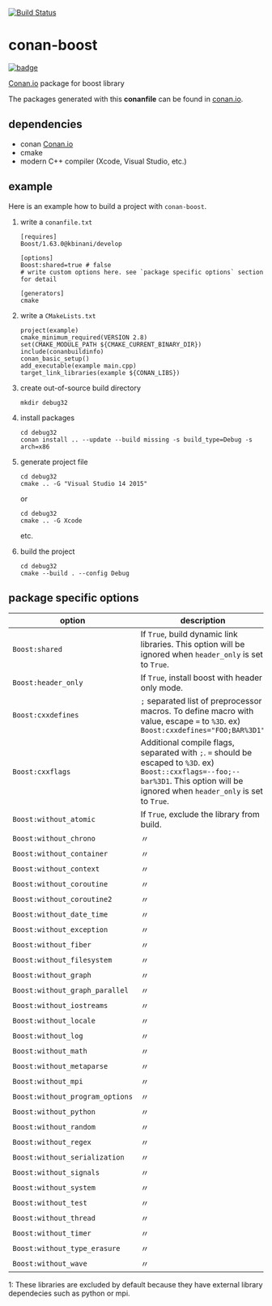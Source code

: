 [![Build Status](https://travis-ci.org/kbinani/conan-boost.svg?branch=testing/1.63.0)](https://travis-ci.org/kbinani/conan-boost)

# conan-boost

[![badge](https://img.shields.io/badge/conan.io-Boost%2F1.63.0-green.svg?logo=data:image/png;base64%2CiVBORw0KGgoAAAANSUhEUgAAAA4AAAAOCAMAAAAolt3jAAAA1VBMVEUAAABhlctjlstkl8tlmMtlmMxlmcxmmcxnmsxpnMxpnM1qnc1sn85voM91oM11oc1xotB2oc56pNF6pNJ2ptJ8ptJ8ptN9ptN8p9N5qNJ9p9N9p9R8qtOBqdSAqtOAqtR%2BrNSCrNJ/rdWDrNWCsNWCsNaJs9eLs9iRvNuVvdyVv9yXwd2Zwt6axN6dxt%2Bfx%2BChyeGiyuGjyuCjyuGly%2BGlzOKmzOGozuKoz%2BKqz%2BOq0OOv1OWw1OWw1eWx1eWy1uay1%2Baz1%2Baz1%2Bez2Oe02Oe12ee22ujUGwH3AAAAAXRSTlMAQObYZgAAAAFiS0dEAIgFHUgAAAAJcEhZcwAACxMAAAsTAQCanBgAAAAHdElNRQfgBQkREyOxFIh/AAAAiklEQVQI12NgAAMbOwY4sLZ2NtQ1coVKWNvoc/Eq8XDr2wB5Ig62ekza9vaOqpK2TpoMzOxaFtwqZua2Bm4makIM7OzMAjoaCqYuxooSUqJALjs7o4yVpbowvzSUy87KqSwmxQfnsrPISyFzWeWAXCkpMaBVIC4bmCsOdgiUKwh3JojLgAQ4ZCE0AMm2D29tZwe6AAAAAElFTkSuQmCC)](http://www.conan.io/source/Boost/1.63.0/kbinani/develop)

[Conan.io](https://conan.io) package for boost library

The packages generated with this **conanfile** can be found in [conan.io](https://conan.io/source/Boost/1.63.0/kbinani/develop).

## dependencies

* conan [Conan.io](https://conan.io)
* cmake
* modern C++ compiler (Xcode, Visual Studio, etc.)

## example

Here is an example how to build a project with `conan-boost`.

1. write a `conanfile.txt`
    
    ```
    [requires]
    Boost/1.63.0@kbinani/develop

    [options]
    Boost:shared=true # false
    # write custom options here. see `package specific options` section for detail

    [generators]
    cmake
    ```

1. write a `CMakeLists.txt`

    ```
    project(example)
    cmake_minimum_required(VERSION 2.8)
    set(CMAKE_MODULE_PATH ${CMAKE_CURRENT_BINARY_DIR})
    include(conanbuildinfo)
    conan_basic_setup()
    add_executable(example main.cpp)
    target_link_libraries(example ${CONAN_LIBS})
    ```

1. create out-of-source build directory

	```
    mkdir debug32
    ```

1. install packages

    ```
    cd debug32
    conan install .. --update --build missing -s build_type=Debug -s arch=x86
    ```

1. generate project file

    ```
    cd debug32
    cmake .. -G "Visual Studio 14 2015"
    ```
    or
    ```
    cd debug32
    cmake .. -G Xcode
    ```
    etc.

1. build the project

	```
    cd debug32
    cmake --build . --config Debug
    ```

## package specific options

|option                         |description                                                                                                                                                                                                                                                                                                                                                                                                                                                                      |default|
|-------------------------------|-------------------------------------------------------------------------------------------------------------------------------------------------------------------------------------|-------|
|`Boost:shared`                 |If `True`, build dynamic link libraries. This option will be ignored when `header_only` is set to `True`.                                                                            |`True` |
|`Boost:header_only`            |If `True`, install boost with header only mode.                                                                                                                                      |`False`|
|`Boost:cxxdefines`             |`;` separated list of preprocessor macros. To define macro with value, escape `=` to `%3D`. ex) `Boost:cxxdefines="FOO;BAR%3D1"`                                                     |       |
|`Boost:cxxflags`               |Additional compile flags, separated with `;`. `=` should be escaped to `%3D`. ex) `Boost::cxxflags=--foo;--bar%3D1`. This option will be ignored when `header_only` is set to `True`.|       |
|`Boost:without_atomic`         |If `True`, exclude the library from build.                                                                                                                                           |`False`|
|`Boost:without_chrono`         |&#12291;|`False`|
|`Boost:without_container`      |&#12291;|`False`|
|`Boost:without_context`        |&#12291;|`False`|
|`Boost:without_coroutine`      |&#12291;|`False`|
|`Boost:without_coroutine2`     |&#12291;|`False`|
|`Boost:without_date_time`      |&#12291;|`False`|
|`Boost:without_exception`      |&#12291;|`False`|
|`Boost:without_fiber`          |&#12291;|`False`|
|`Boost:without_filesystem`     |&#12291;|`False`|
|`Boost:without_graph`          |&#12291;|`False`|
|`Boost:without_graph_parallel` |&#12291;|`True`<sup>[1](#about_excluded_libs)</sup>|
|`Boost:without_iostreams`      |&#12291;|`False`|
|`Boost:without_locale`         |&#12291;|`False`|
|`Boost:without_log`            |&#12291;|`False`|
|`Boost:without_math`           |&#12291;|`False`|
|`Boost:without_metaparse`      |&#12291;|`False`|
|`Boost:without_mpi`            |&#12291;|`True`<sup>[1](#about_excluded_libs)</sup>|
|`Boost:without_program_options`|&#12291;|`False`|
|`Boost:without_python`         |&#12291;|`True`<sup>[1](#about_excluded_libs)</sup>|
|`Boost:without_random`         |&#12291;|`False`|
|`Boost:without_regex`          |&#12291;|`False`|
|`Boost:without_serialization`  |&#12291;|`False`|
|`Boost:without_signals`        |&#12291;|`False`|
|`Boost:without_system`         |&#12291;|`False`|
|`Boost:without_test`           |&#12291;|`False`|
|`Boost:without_thread`         |&#12291;|`False`|
|`Boost:without_timer`          |&#12291;|`False`|
|`Boost:without_type_erasure`   |&#12291;|`False`|
|`Boost:without_wave`           |&#12291;|`False`|

<a name="about_excluded_libs">1</a>: These libraries are excluded by default because they have external library dependecies such as python or mpi.
